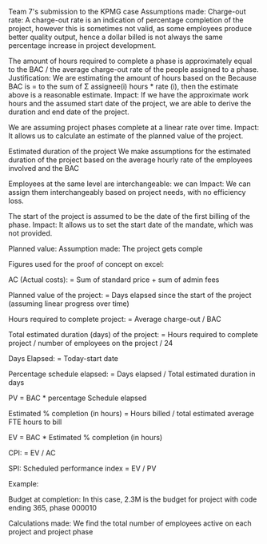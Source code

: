 Team 7's submission to the KPMG case
Assumptions made:
Charge-out rate:
A charge-out rate is an indication of percentage completion of the project, however this is sometimes not valid, as some employees produce better quality output, hence a dollar billed is not always the same percentage increase in project development.

The amount of hours required to complete a phase is approximately equal to the BAC / the average charge-out rate of the people assigned to a phase.
Justification: We are estimating the amount of hours based on the Because BAC is =  to the sum of Σ assignee(i) hours * rate (i), then the estimate above is a reasonable estimate. 
Impact: If we have the approximate work hours and the assumed start date of the project, we are able to derive the duration and end date of the project.

We are assuming project phases complete at a linear rate over time.
Impact: It allows us to calculate an estimate of the planned value of the project.

Estimated duration of the project
We make assumptions for the estimated duration of the project based on the average hourly rate of the employees involved and the BAC

Employees at the same level are interchangeable: we can 
Impact: We can assign them interchangeably based on project needs, with no efficiency loss.

The start of the project is assumed to be the date of the first billing of the phase.
Impact: It allows us to set the start date of the mandate, which was not provided. 

Planned value:
Assumption made: The project gets comple

Figures used for the proof of concept on excel:


AC (Actual costs):
= Sum of standard price + sum of admin fees

Planned value of the project:
= Days elapsed since the start of the project (assuming linear progress over time) 

Hours required to complete project:
= Average charge-out / BAC

Total estimated duration (days) of the project:
= Hours required to complete project / number of employees on the project / 24

Days Elapsed:
= Today-start date

Percentage schedule elapsed:
= Days elapsed / Total estimated duration in days

PV
= BAC * percentage Schedule elapsed

Estimated % completion (in hours)
=  Hours billed / total estimated average FTE hours to bill

EV
 = BAC * Estimated % completion (in hours)

CPI:
= EV / AC 

SPI: Scheduled performance index
= EV / PV

Example:

Budget at completion:
In this case, 2.3M is the budget for project with code ending 365, phase 000010


Calculations made:
We find the total number of employees active on each project and project phase

